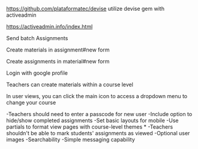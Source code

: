 
https://github.com/plataformatec/devise
utilize devise gem with activeadmin

https://activeadmin.info/index.html

Send batch Assignments

Create materials in assignment#new form

Create assignments in material#new form

Login with google profile

Teachers can create materials within a course level

In user views, you can click the main icon to access a dropdown menu to change your course

-Teachers should need to enter a passcode for new user
-Include option to hide/show completed assignments
-Set basic layouts for mobile
-Use partials to format view pages with course-level themes *
-Teachers shouldn't be able to mark students' assignments as viewed
-Optional user images
-Searchability
-Simple messaging capability
